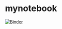 # mynotebook
[![Binder](https://mybinder.org/badge_logo.svg)](https://mybinder.org/v2/gh/LinReseach/mynotebook.git/HEAD)
